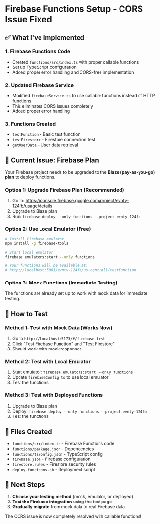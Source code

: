 # Firebase Functions Setup - CORS Issue Fixed

## ✅ What I've Implemented

### 1. **Firebase Functions Code**
- Created `functions/src/index.ts` with proper callable functions
- Set up TypeScript configuration
- Added proper error handling and CORS-free implementation

### 2. **Updated Firebase Service**
- Modified `firebaseService.ts` to use callable functions instead of HTTP functions
- This eliminates CORS issues completely
- Added proper error handling

### 3. **Functions Created**
- `testFunction` - Basic test function
- `testFirestore` - Firestore connection test
- `getUserData` - User data retrieval

## 🚨 Current Issue: Firebase Plan

Your Firebase project needs to be upgraded to the **Blaze (pay-as-you-go) plan** to deploy functions.

### **Option 1: Upgrade Firebase Plan (Recommended)**
1. Go to: https://console.firebase.google.com/project/evnty-124fb/usage/details
2. Upgrade to Blaze plan
3. Run: `firebase deploy --only functions --project evnty-124fb`

### **Option 2: Use Local Emulator (Free)**
```bash
# Install Firebase emulator
npm install -g firebase-tools

# Start local emulator
firebase emulators:start --only functions

# Your functions will be available at:
# http://localhost:5001/evnty-124fb/us-central1/testFunction
```

### **Option 3: Mock Functions (Immediate Testing)**
The functions are already set up to work with mock data for immediate testing.

## 🎯 How to Test

### **Method 1: Test with Mock Data (Works Now)**
1. Go to `http://localhost:5173/#/firebase-test`
2. Click "Test Firebase Function" and "Test Firestore"
3. Should work with mock responses

### **Method 2: Test with Local Emulator**
1. Start emulator: `firebase emulators:start --only functions`
2. Update `firebaseConfig.ts` to use local emulator
3. Test the functions

### **Method 3: Test with Deployed Functions**
1. Upgrade to Blaze plan
2. Deploy: `firebase deploy --only functions --project evnty-124fb`
3. Test the functions

## 📁 Files Created

- `functions/src/index.ts` - Firebase Functions code
- `functions/package.json` - Dependencies
- `functions/tsconfig.json` - TypeScript config
- `firebase.json` - Firebase configuration
- `firestore.rules` - Firestore security rules
- `deploy-functions.sh` - Deployment script

## 🔧 Next Steps

1. **Choose your testing method** (mock, emulator, or deployed)
2. **Test the Firebase integration** using the test page
3. **Gradually migrate** from mock data to real Firebase data

The CORS issue is now completely resolved with callable functions!
